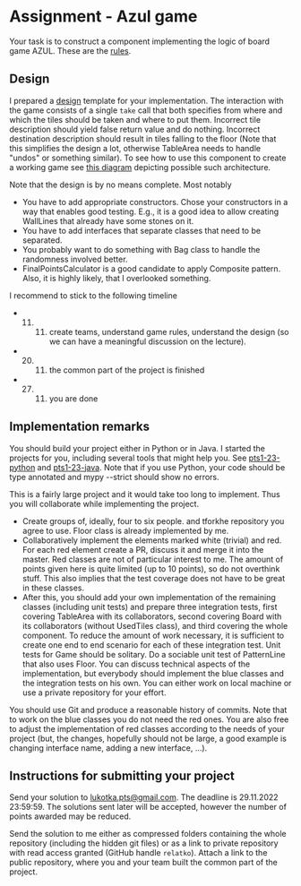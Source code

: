 # Assignment - Azul game

Your task is to construct a component implementing the logic of board game AZUL. These are the [rules](https://www.wikihow.com/Play-Azul).

## Design

I prepared a [design](images/design.png) template for your implementation. The interaction with the game consists of a single `take` call that both specifies from where and which the tiles should be taken and where to put them. Incorrect tile description should yield false return value and do nothing. Incorrect destination description should result in tiles falling to the floor (Note that this simplifies the design a lot, otherwise TableArea needs to handle "undos" or something similar). To see how to use this component to create a working game see [this diagram](img/architecture.pdf) depicting possible such architecture.

Note that the design is by no means complete. Most notably
- You have to add appropriate constructors. Chose your constructors in a way that enables good testing. E.g., it is a good idea to allow creating WallLines that already have some stones on it.
- You have to add interfaces that separate classes that need to be separated.
- You probably want to do something with Bag class to handle the randomness involved better.
- FinalPointsCalculator is a good candidate to apply Composite pattern.
Also, it is highly likely, that I overlooked something.

I recommend to stick to the following timeline
- 11. 11. create teams, understand game rules, understand the design (so we can have a meaningful discussion on the lecture).
- 20. 11. the common part of the project is finished 
- 27. 11. you are done

## Implementation remarks

You should build your project either in Python or in Java. I started the projects for you, including several tools that might help you. See [pts1-23-python](https://github.com/relatko/pts1-23-python) and [pts1-23-java](https://github.com/relatko/pts1-23-java). Note that if you use Python, your code should be type annotated and mypy --strict should show no errors.

This is a fairly large project and it would take too long to implement. Thus you will collaborate while implementing the project.

* Create groups of, ideally, four to six people. and  tforkhe repository you agree to use. Floor class is already implemented by me.
* Collaboratively implement the elements marked white (trivial) and red. For each red element create a PR, discuss it and merge it into the master. Red classes are not of particular interest to me. The amount of points given here is quite limited (up to 10 points), so do not overthink stuff. This also implies that the test coverage does not have to be great in these classes.
* After this, you should add your own implementation of the remaining classes (including unit tests) and prepare three integration tests, first covering TableArea with its collaborators, second covering Board with its collaborators (without UsedTiles class), and third covering the whole component. To reduce the amount of work necessary, it is sufficient to create one end to end scenario for each of these integration test. Unit tests for Game should be solitary. Do a sociable unit test of PatternLine that also uses Floor. You can discuss technical aspects of the implementation, but everybody should implement the blue classes and the integration tests on his own. You can either work on local machine or use a private repository for your effort.

You should use Git and produce a reasonable history of commits. Note that to work on the blue classes you do not need the red ones. You are also free to adjust the implementation of red classes according to the needs of your project (but, the changes, hopefully should not be large, a good example is changing interface name, adding a new interface, ...).

## Instructions for submitting your project

Send your solution to [lukotka.pts@gmail.com](lukotka.pts@gmail.com). The deadline is 29.11.2022 23:59:59. The solutions sent later will be accepted, however the number of points awarded may be reduced.

Send the solution to me either as compressed folders containing the whole repository (including the hidden git files) or as a link to private repository with read access granted (GitHub handle `relatko`). Attach a link to the public repository, where you and your team built the common part of the project. 


